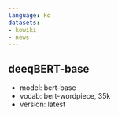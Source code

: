 ```yaml
---
language: ko
datasets:
- kowiki
- news
---
```


deeqBERT-base
---

- model: bert-base
- vocab: bert-wordpiece, 35k
- version: latest

